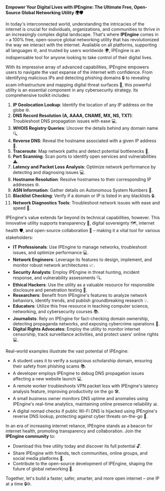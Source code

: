 **Empower Your Digital Lives with IPEngine: The Ultimate Free, Open-Source Global Networking Utility 🌍🛡️**

In today's interconnected world, understanding the intricacies of the internet is crucial for individuals, organizations, and communities to thrive in an increasingly complex digital landscape. That's where **IPEngine** comes in – a 100% free, open-source global networking utility that has revolutionized the way we interact with the internet. Available on all platforms, supporting all languages 🌐, and trusted by users worldwide 🌍, IPEngine is an indispensable tool for anyone looking to take control of their digital lives.

With its impressive array of advanced capabilities, IPEngine empowers users to navigate the vast expanse of the internet with confidence. From identifying malicious IPs and detecting phishing domains 🔒 to revealing scam infrastructure and mapping digital threat surfaces 🚨, this powerful utility is an essential component in any cybersecurity strategy. Its comprehensive toolkit includes:

1. **IP Geolocation Lookup**: Identify the location of any IP address on the globe 🌐.
2. **DNS Record Resolution (A, AAAA, CNAME, MX, NS, TXT)**: Troubleshoot DNS propagation issues with ease 💻.
3. **WHOIS Registry Queries**: Uncover the details behind any domain name 🔍.
4. **Reverse DNS**: Reveal the hostname associated with a given IP address 🔄.
5. **Traceroute**: Map network paths and detect potential bottlenecks 📡.
6. **Port Scanning**: Scan ports to identify open services and vulnerabilities ⚠️.
7. **Latency and Packet Loss Analysis**: Optimize network performance by detecting and diagnosing issues 💻.
8. **Hostname Resolution**: Resolve hostnames to their corresponding IP addresses 🌐.
9. **ASN Information**: Gather details on Autonomous System Numbers 🔑.
10. **Blacklist Checking**: Verify if a domain or IP is listed in any blacklists 🔒.
11. **Network Diagnostics Tools**: Troubleshoot network issues with ease and speed 💨.

IPEngine's value extends far beyond its technical capabilities, however. This innovative utility supports transparency 🌟, digital sovereignty 🗺️, internet health 🛡️, and open-source collaboration 🤝 – making it a vital tool for various stakeholders:

* **IT Professionals**: Use IPEngine to manage networks, troubleshoot issues, and optimize performance 💻.
* **Network Engineers**: Leverage its features to design, implement, and monitor robust network architectures 📈.
* **Security Analysts**: Employ IPEngine in threat hunting, incident response, and vulnerability assessments 🔍.
* **Ethical Hackers**: Use the utility as a valuable resource for responsible disclosure and penetration testing 🤖.
* **Researchers**: Benefit from IPEngine's features to analyze network behaviors, identify trends, and publish groundbreaking research 💡.
* **Educators**: Utilize this free resource in teaching computer science, networking, and cybersecurity courses 📚.
* **Journalists**: Rely on IPEngine for fact-checking domain ownership, detecting propaganda networks, and exposing cybercrime operations 📰.
* **Digital Rights Advocates**: Employ the utility to monitor internet censorship, track surveillance activities, and protect users' online rights 💻.

Real-world examples illustrate the vast potential of IPEngine:

* A student uses it to verify a suspicious scholarship domain, ensuring their safety from phishing scams 📚.
* A developer employs IPEngine to debug DNS propagation issues affecting a new website launch 💻.
* A remote worker troubleshoots VPN packet loss with IPEngine's latency analysis feature, improving productivity on the go 🛠️.
* A small business owner monitors DNS uptime and anomalies using IPEngine's real-time analytics, maintaining online presence reliability 📊.
* A digital nomad checks if public Wi-Fi DNS is hijacked using IPEngine's reverse DNS lookup, protecting against cyber threats on-the-go 🚀.

In an era of increasing internet reliance, IPEngine stands as a beacon for internet health, promoting transparency and collaboration. Join the **IPEngine community** to:

* Download this free utility today and discover its full potential 🔓.
* Share IPEngine with friends, tech communities, online groups, and social media platforms 🌟.
* Contribute to the open-source development of IPEngine, shaping the future of global networking 🚀.

Together, let's build a faster, safer, smarter, and more open internet – one IP at a time 🔒🌐.